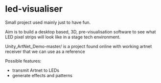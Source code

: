 # led-visualiser


Small project used mainly just to have fun.

Aim is to build a desktop based, 3D, pre-visualisation software to see what LED pixel strips will look like in a stage tech environment.



Unity_ArtNet_Demo-master/ is a project found online with working artnet receiver that we can use as a reference




Possible features:
 - transmit Artnet to LEDs
 - generate effects and patterns
 
